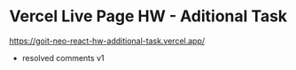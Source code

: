 # Vercel Live Page HW - Aditional Task

https://goit-neo-react-hw-additional-task.vercel.app/

- resolved comments v1
